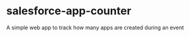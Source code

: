 salesforce-app-counter
======================

A simple web app to track how many apps are created during an event
